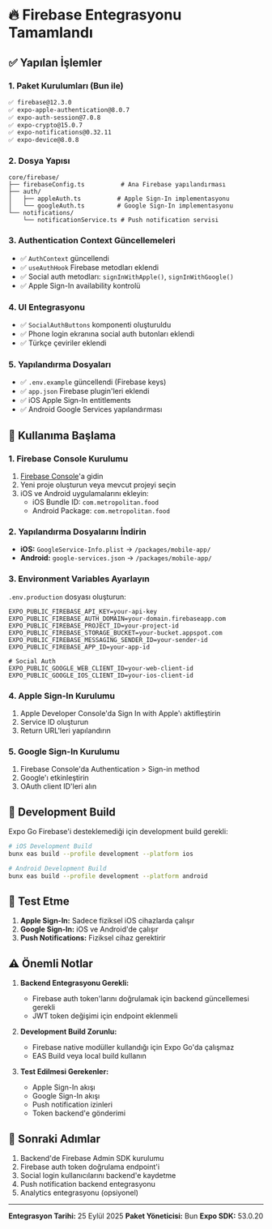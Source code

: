 # 🔥 Firebase Entegrasyonu Tamamlandı

## ✅ Yapılan İşlemler

### 1. Paket Kurulumları (Bun ile)
```bash
✅ firebase@12.3.0
✅ expo-apple-authentication@8.0.7
✅ expo-auth-session@7.0.8
✅ expo-crypto@15.0.7
✅ expo-notifications@0.32.11
✅ expo-device@8.0.8
```

### 2. Dosya Yapısı
```
core/firebase/
├── firebaseConfig.ts          # Ana Firebase yapılandırması
├── auth/
│   ├── appleAuth.ts          # Apple Sign-In implementasyonu
│   └── googleAuth.ts         # Google Sign-In implementasyonu
└── notifications/
    └── notificationService.ts # Push notification servisi
```

### 3. Authentication Context Güncellemeleri
- ✅ `AuthContext` güncellendi
- ✅ `useAuthHook` Firebase metodları eklendi
- ✅ Social auth metodları: `signInWithApple()`, `signInWithGoogle()`
- ✅ Apple Sign-In availability kontrolü

### 4. UI Entegrasyonu
- ✅ `SocialAuthButtons` komponenti oluşturuldu
- ✅ Phone login ekranına social auth butonları eklendi
- ✅ Türkçe çeviriler eklendi

### 5. Yapılandırma Dosyaları
- ✅ `.env.example` güncellendi (Firebase keys)
- ✅ `app.json` Firebase plugin'leri eklendi
- ✅ iOS Apple Sign-In entitlements
- ✅ Android Google Services yapılandırması

## 🚀 Kullanıma Başlama

### 1. Firebase Console Kurulumu
1. [Firebase Console](https://console.firebase.google.com)'a gidin
2. Yeni proje oluşturun veya mevcut projeyi seçin
3. iOS ve Android uygulamalarını ekleyin:
   - iOS Bundle ID: `com.metropolitan.food`
   - Android Package: `com.metropolitan.food`

### 2. Yapılandırma Dosyalarını İndirin
- **iOS:** `GoogleService-Info.plist` → `/packages/mobile-app/`
- **Android:** `google-services.json` → `/packages/mobile-app/`

### 3. Environment Variables Ayarlayın
`.env.production` dosyası oluşturun:
```env
EXPO_PUBLIC_FIREBASE_API_KEY=your-api-key
EXPO_PUBLIC_FIREBASE_AUTH_DOMAIN=your-domain.firebaseapp.com
EXPO_PUBLIC_FIREBASE_PROJECT_ID=your-project-id
EXPO_PUBLIC_FIREBASE_STORAGE_BUCKET=your-bucket.appspot.com
EXPO_PUBLIC_FIREBASE_MESSAGING_SENDER_ID=your-sender-id
EXPO_PUBLIC_FIREBASE_APP_ID=your-app-id

# Social Auth
EXPO_PUBLIC_GOOGLE_WEB_CLIENT_ID=your-web-client-id
EXPO_PUBLIC_GOOGLE_IOS_CLIENT_ID=your-ios-client-id
```

### 4. Apple Sign-In Kurulumu
1. Apple Developer Console'da Sign In with Apple'ı aktifleştirin
2. Service ID oluşturun
3. Return URL'leri yapılandırın

### 5. Google Sign-In Kurulumu
1. Firebase Console'da Authentication > Sign-in method
2. Google'ı etkinleştirin
3. OAuth client ID'leri alın

## 🔧 Development Build

Expo Go Firebase'i desteklemediği için development build gerekli:

```bash
# iOS Development Build
bunx eas build --profile development --platform ios

# Android Development Build
bunx eas build --profile development --platform android
```

## 📱 Test Etme

1. **Apple Sign-In:** Sadece fiziksel iOS cihazlarda çalışır
2. **Google Sign-In:** iOS ve Android'de çalışır
3. **Push Notifications:** Fiziksel cihaz gerektirir

## ⚠️ Önemli Notlar

1. **Backend Entegrasyonu Gerekli:**
   - Firebase auth token'larını doğrulamak için backend güncellemesi gerekli
   - JWT token değişimi için endpoint eklenmeli

2. **Development Build Zorunlu:**
   - Firebase native modüller kullandığı için Expo Go'da çalışmaz
   - EAS Build veya local build kullanın

3. **Test Edilmesi Gerekenler:**
   - Apple Sign-In akışı
   - Google Sign-In akışı
   - Push notification izinleri
   - Token backend'e gönderimi

## 🎯 Sonraki Adımlar

1. Backend'de Firebase Admin SDK kurulumu
2. Firebase auth token doğrulama endpoint'i
3. Social login kullanıcılarını backend'e kaydetme
4. Push notification backend entegrasyonu
5. Analytics entegrasyonu (opsiyonel)

---

**Entegrasyon Tarihi:** 25 Eylül 2025
**Paket Yöneticisi:** Bun
**Expo SDK:** 53.0.20